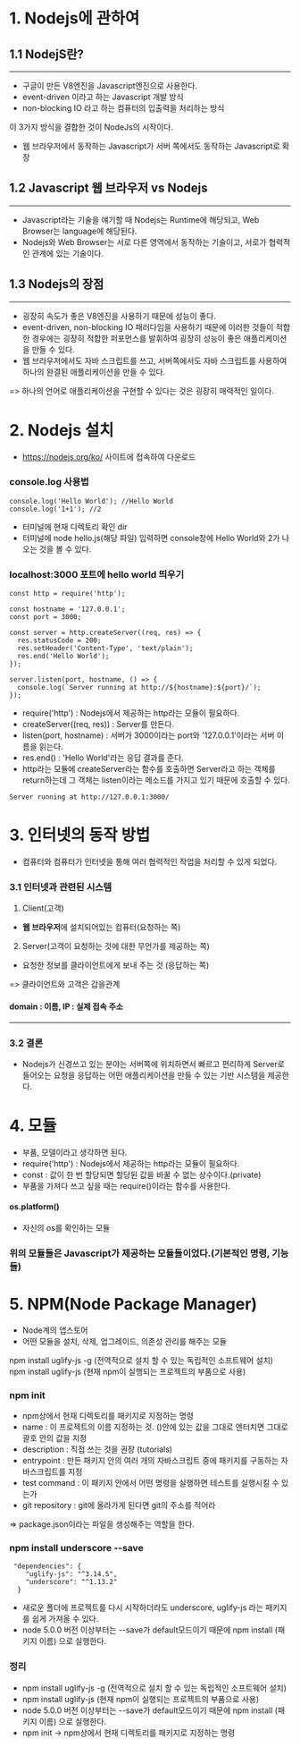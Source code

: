 # 1. Nodejs에 관하여

## 1.1 NodejS란?
<hr>

- 구글이 만든 V8엔진을 Javascript엔진으로 사용한다.
- event-driven 이라고 하는 Javascript 개발 방식
- non-blocking IO 라고 하는 컴퓨터의 입출력을 처리하는 방식

이 3가지 방식을 결합한 것이 NodeJs의 시작이다.

- 웹 브라우저에서 동작하는 Javascript가 서버 쪽에서도 동작하는 Javascript로 확장

## 1.2 Javascript 웹 브라우저 vs Nodejs
<hr>

- Javascript라는 기술을 얘기할 때 Nodejs는 Runtime에 해당되고, Web Browser는 language에 해당된다.
- Nodejs와 Web Browser는 서로 다른 영역에서 동작하는 기술이고, 서로가 협력적인 관계에 있는 기술이다.

## 1.3 Nodejs의 장점
<hr>

- 굉장히 속도가 좋은 V8엔진을 사용하기 때문에 성능이 좋다.
- event-driven, non-blocking IO 패러다임을 사용하기 때문에 이러한 것들이 적합한 경우에는 굉장히 적합한 퍼포먼스를 발휘하여 굉장히 성능이 좋은 애플리케이션을 만들 수 있다.
- 웹 브라우저에서도 자바 스크립트를 쓰고, 서버쪽에서도 자바 스크립트를 사용하여 하나의 완결된 애플리케이션을 만들 수 있다.

=> 하나의 언어로 애플리케이션을 구현할 수 있다는 것은 굉장히 매력적인 일이다.

# 2. Nodejs 설치
- https://nodejs.org/ko/ 사이트에 접속하여 다운로드 

### console.log 사용법
```
console.log('Hello World'); //Hello World
console.log('1+1'); //2
```
-  터미널에 현재 디렉토리 확인 dir
- 터미널에 node hello.js(해당 파일) 입력하면 console창에 Hello World와 2가 나오는 것을 볼 수 있다.

### localhost:3000 포트에 hello world 띄우기
```
const http = require('http');

const hostname = '127.0.0.1';
const port = 3000;

const server = http.createServer((req, res) => {
  res.statusCode = 200;
  res.setHeader('Content-Type', 'text/plain');
  res.end('Hello World');
});

server.listen(port, hostname, () => {
  console.log(`Server running at http://${hostname}:${port}/`);
});
```
- require('http') : Nodejs에서 제공하는 http라는 모듈이 필요하다.
- createServer((req, res)) : Server를 만든다.
- listen(port, hostname) : 서버가 3000이라는 port와 '127.0.0.1'이라는 서버 이름을 읽는다.
- res.end() : 'Hello World'라는 응답 결과를 준다.
- http라는 모듈에 createServer라는 함수를 호출하면 Server라고 하는 객체를 return하는데 그 객체는 listen이라는 메소드를 가지고 있기 때문에 호출할 수 있다.
```
Server running at http://127.0.0.1:3000/
```


# 3. 인터넷의 동작 방법
- 컴퓨터와 컴퓨터가 인터넷을 통해 여러 협력적인 작업을 처리할 수 있게 되었다.

### 3.1 인터넷과 관련된 시스템
1. Client(고객)
- <strong>웹 브라우저</strong>에 설치되어있는 컴퓨터(요청하는 쪽)

2. Server(고객이 요청하는 것에 대한 무언가를 제공하는 쪽)
- 요청한 정보를 클라이언트에게 보내 주는 것 (응답하는 쪽) 

=>  클라이언트와 고객은 갑을관계

#### domain : 이름, IP : 실제 접속 주소

<hr>

### 3.2 결론
- Nodejs가 신경쓰고 있는 분야는 서버쪽에 위치하면서 빠르고 편리하게 Server로 들어오는 요청을 응답하는 어떤 애플리케이션을 만들 수 있는 기반 시스템을 제공한다.

# 4. 모듈
- 부품, 모델이라고 생각하면 된다.
- require('http') : Nodejs에서 제공하는 http라는 모듈이 필요하다.
- const : 값이 한 번 할당되면 할당된 값을 바꿀 수 없는 상수이다.(private)
- 부품을 가져다 쓰고 싶을 때는 require()이라는 함수를 사용한다.

#### os.platform()
- 자신의 os를 확인하는 모듈

### 위의 모듈들은 Javascript가 제공하는 모듈들이었다.(기본적인 명령, 기능들)

# 5. NPM(Node Package Manager)
- Node계의 앱스토어
- 어떤 모듈을 설치, 삭제, 업그레이드, 의존성 관리를 해주는 모듈

npm install uglify-js -g (전역적으로 설치 할 수 있는 독립적인 소프트웨어 설치)
npm install uglify-js (현재 npm이 실행되는 프로젝트의 부품으로 사용)

### npm init
- npm상에서 현재 디렉토리를 패키지로 지정하는 명령
- name : 이 프로젝트의 이름 지정하는 것. ()안에 있는 값을 그대로 엔터치면 그대로 괄호 안의 값을 지정
- description : 직접 쓰는 것을 권장 (tutorials)
- entrypoint : 만든 패키지 안의 여러 개의 자바스크립트 중에 패키지를 구동하는 자바스크립트를 지정
- test command : 이 패키지 안에서 어떤 명령을 실행하면 테스트를 실행시킬 수 있는가
- git repository : git에 올라가게 된다면 git의 주소를 적어라

=> package.json이라는 파일을 생성해주는 역할을 한다.


### npm install underscore --save
```
 "dependencies": {
    "uglify-js": "^3.14.5",
    "underscore": "^1.13.2"
  }
```
- 새로운 폴더에 프로젝트를 다시 시작하더라도 underscore, uglify-js 라는 패키지를 쉽게 가져올 수 있다.
- node 5.0.0 버전 이상부터는 --save가 default모드이기 때문에 npm install (패키지 이름) 으로 실행한다.

### 정리
- npm install uglify-js -g (전역적으로 설치 할 수 있는 독립적인 소프트웨어 설치)
- npm install uglify-js (현재 npm이 실행되는 프로젝트의 부품으로 사용)
- node 5.0.0 버전 이상부터는 --save가 default모드이기 때문에 npm install (패키지 이름) 으로 실행한다.
- npm init -> npm상에서 현재 디렉토리를 패키지로 지정하는 명령





